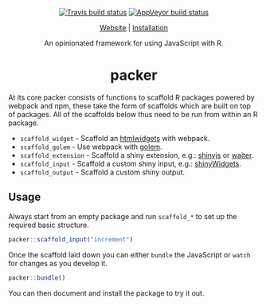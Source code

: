 <div align="center">

<!-- badges: start -->
[![Travis build status](https://travis-ci.com/JohnCoene/packer.svg?branch=master)](https://travis-ci.com/JohnCoene/packer)
[![AppVeyor build status](https://ci.appveyor.com/api/projects/status/github/JohnCoene/packer?branch=master&svg=true)](https://ci.appveyor.com/project/JohnCoene/packer)
<!-- badges: end -->

[Website](http://packer.john-coene.com/) | [Installation](https://packer.john-coene.com/#/guide/installation)

An opinionated framework for using JavaScript with R.

# packer

</div>

At its core packer consists of functions to scaffold R packages powered by webpack and npm, these take the form of scaffolds which are built on top of packages. All of the scaffolds below thus need to be run from within an R package.

* `scaffold_widget` - Scaffold an [htmlwidgets](http://www.htmlwidgets.org/) with webpack.
* `scaffold_golem` - Use webpack with [golem](http://golemverse.org/).
* `scaffold_extension` - Scaffold a shiny extension, e.g.: [shinyjs](https://deanattali.com/shinyjs/) or [waiter](https://waiter.john-coene.com/).
* `scaffold_input` - Scaffold a custom shiny input, e.g.: [shinyWidgets](https://github.com/dreamRs/shinyWidgets).
* `scaffold_output` - Scaffold a custom shiny output.

## Usage

Always start from an empty package and run `scaffold_*` to set up the required basic structure.

```r
packer::scaffold_input("increment")
```

Once the scaffold laid down you can either `bundle` the JavaScript or `watch` for changes as you develop it.

```r
packer::bundle()
```

You can then document and install the package to try it out.
